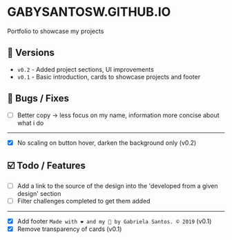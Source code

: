 # GABYSANTOSW.GITHUB.IO

Portfolio to showcase my projects

## 💚 Versions

- `v0.2` - Added project sections, UI improvements
- `v0.1` - Basic introduction, cards to showcase projects and footer

## 🐛 Bugs / Fixes

- [ ] Better copy -> less focus on my name, information more concise about what i do

---

- [x] No scaling on button hover, darken the background only (v0.2)

## ☑️ Todo / Features

- [ ] Add a link to the source of the design into the 'developed from a given design' section
- [ ] Filter challenges completed to get them added

---

- [x] Add footer `Made with ❤️ and my 🐶 by Gabriela Santos. ©️ 2019` (v0.1)
- [x] Remove transparency of cards (v0.1)